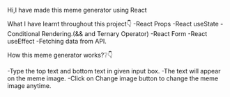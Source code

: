 Hi,I have made this meme generator using React

What I have learnt throughout this project👇
-React Props
-React useState
-Conditional Rendering.(&& and Ternary Operator)
-React Form
-React useEffect
-Fetching data from API.

How this meme generator works?❔👇

-Type the top text and bottom text in given input box.
-The text will appear on the meme image.
-Click on Change image button to change the meme image anytime.

